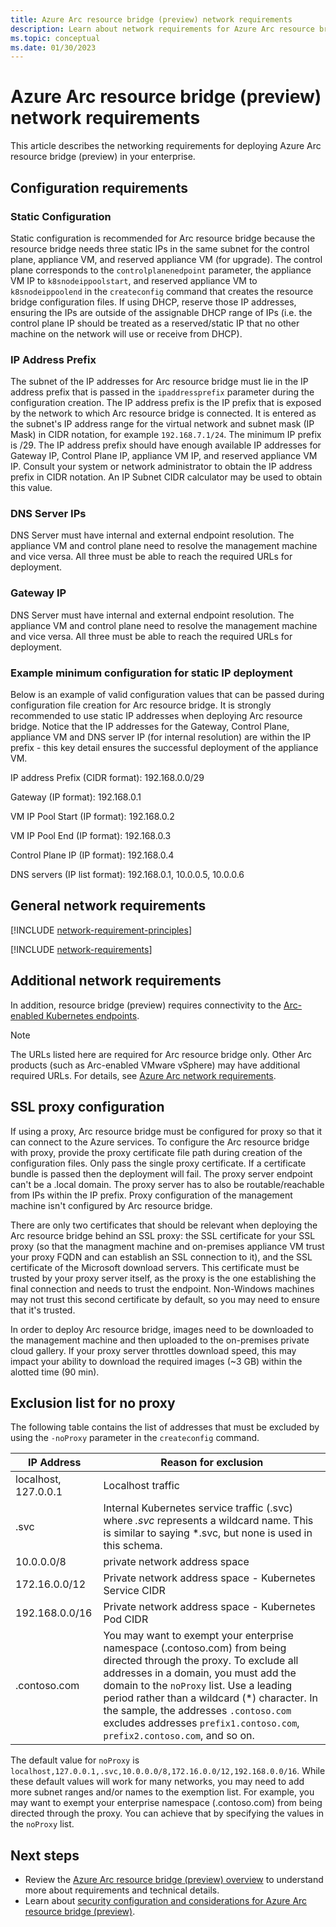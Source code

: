 ```yaml
---
title: Azure Arc resource bridge (preview) network requirements
description: Learn about network requirements for Azure Arc resource bridge (preview) including URLs that must be allowlisted.
ms.topic: conceptual
ms.date: 01/30/2023
---
```


# Azure Arc resource bridge (preview) network requirements

This article describes the networking requirements for deploying Azure Arc resource bridge (preview) in your enterprise.

## Configuration requirements

### Static Configuration

Static configuration is recommended for Arc resource bridge because the resource bridge needs three static IPs in the same subnet for the control plane, appliance VM, and reserved appliance VM (for upgrade). The control plane corresponds to the `controlplanenedpoint` parameter, the appliance VM IP to `k8snodeippoolstart`, and reserved appliance VM to `k8snodeippoolend` in the `createconfig` command that creates the resource bridge configuration files. If using DHCP, reserve those IP addresses, ensuring the IPs are outside of the assignable DHCP range of IPs  (i.e. the control plane IP should be treated as a reserved/static IP that no other machine on the network will use or receive from DHCP).

### IP Address Prefix

The subnet of the IP addresses for Arc resource bridge must lie in the IP address prefix that is passed in the `ipaddressprefix` parameter during the configuration creation. The IP address prefix is the IP prefix that is exposed by the network to which Arc resource bridge is connected. It is entered as the subnet's IP address range for the virtual network and subnet mask (IP Mask) in CIDR notation, for example `192.168.7.1/24`. The minimum IP prefix is /29. The IP address prefix should have enough available IP addresses for Gateway IP, Control Plane IP, appliance VM IP, and reserved appliance VM IP. Consult your system or network administrator to obtain the IP address prefix in CIDR notation. An IP Subnet CIDR calculator may be used to obtain this value.

### DNS Server IPs

DNS Server must have internal and external endpoint resolution. The appliance VM and control plane need to resolve the management machine and vice versa. All three must be able to reach the required URLs for deployment.


### Gateway IP

DNS Server must have internal and external endpoint resolution. The appliance VM and control plane need to resolve the management machine and vice versa. All three must be able to reach the required URLs for deployment.


### Example minimum configuration for static IP deployment

Below is an example of valid configuration values that can be passed during configuration file creation for Arc resource bridge. It is strongly recommended to use static IP addresses when deploying Arc resource bridge. Notice that the IP addresses for the Gateway, Control Plane, appliance VM and DNS server IP (for internal resolution) are within the IP prefix - this key detail ensures the successful deployment of the appliance VM. 

IP address Prefix (CIDR format): 192.168.0.0/29

Gateway (IP format): 192.168.0.1

VM IP Pool Start (IP format): 192.168.0.2

VM IP Pool End (IP format): 192.168.0.3

Control Plane IP (IP format): 192.168.0.4

DNS servers (IP list format): 192.168.0.1, 10.0.0.5, 10.0.0.6

## General network requirements

[!INCLUDE [network-requirement-principles](../includes/network-requirement-principles.md)]

[!INCLUDE [network-requirements](includes/network-requirements.md)]

## Additional network requirements

In addition, resource bridge (preview) requires connectivity to the [Arc-enabled Kubernetes endpoints](../network-requirements-consolidated.md?tabs=azure-cloud).

> [!NOTE]
> The URLs listed here are required for Arc resource bridge only. Other Arc products (such as Arc-enabled VMware vSphere) may have additional required URLs. For details, see [Azure Arc network requirements](../network-requirements-consolidated.md).

## SSL proxy configuration

If using a proxy, Arc resource bridge must be configured for proxy so that it can connect to the Azure services. To configure the Arc resource bridge with proxy, provide the proxy certificate file path during creation of the configuration files. Only pass the single proxy certificate. If a certificate bundle is passed then the deployment will fail. The proxy server endpoint can't be a .local domain. The proxy server has to also be routable/reachable from IPs within the IP prefix. Proxy configuration of the management machine isn't configured by Arc resource bridge. 

There are only two certificates that should be relevant when deploying the Arc resource bridge behind an SSL proxy: the SSL certificate for your SSL proxy (so that the managment machine and on-premises appliance VM trust your proxy FQDN and can establish an SSL connection to it), and the SSL certificate of the Microsoft download servers. This certificate must be trusted by your proxy server itself, as the proxy is the one establishing the final connection and needs to trust the endpoint. Non-Windows machines may not trust this second certificate by default, so you may need to ensure that it's trusted.

In order to deploy Arc resource bridge, images need to be downloaded to the management machine and then uploaded to the on-premises private cloud gallery. If your proxy server throttles download speed, this may impact your ability to download the required images (~3 GB) within the alotted time (90 min). 


## Exclusion list for no proxy

The following table contains the list of addresses that must be excluded by using the `-noProxy` parameter in the `createconfig` command.

|      **IP Address**       |    **Reason for exclusion**    |  
| ----------------------- | ------------------------------------ |
| localhost, 127.0.0.1  | Localhost traffic  |
| .svc | Internal Kubernetes service traffic (.svc) where _.svc_ represents a wildcard name. This is similar to saying \*.svc, but none is used in this schema. |
| 10.0.0.0/8 | private network address space |
| 172.16.0.0/12 |Private network address space - Kubernetes Service CIDR |
| 192.168.0.0/16 | Private network address space - Kubernetes Pod CIDR |
| .contoso.com | You may want to exempt your enterprise namespace (.contoso.com) from being directed through the proxy. To exclude all addresses in a domain, you must add the domain to the `noProxy` list. Use a leading period rather than a wildcard (\*) character. In the sample, the addresses `.contoso.com` excludes addresses `prefix1.contoso.com`, `prefix2.contoso.com`, and so on. |

The default value for `noProxy` is `localhost,127.0.0.1,.svc,10.0.0.0/8,172.16.0.0/12,192.168.0.0/16`. While these default values will work for many networks, you may need to add more subnet ranges and/or names to the exemption list. For example, you may want to exempt your enterprise namespace (.contoso.com) from being directed through the proxy. You can achieve that by specifying the values in the `noProxy` list.

## Next steps

- Review the [Azure Arc resource bridge (preview) overview](overview.md) to understand more about requirements and technical details.
- Learn about [security configuration and considerations for Azure Arc resource bridge (preview)](security-overview.md).


